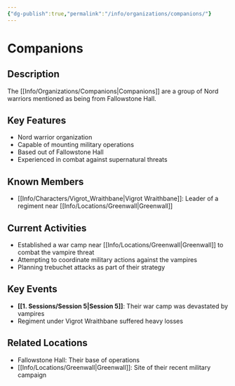 ```yaml
---
{"dg-publish":true,"permalink":"/info/organizations/companions/"}
---
```


# Companions

## Description
The [[Info/Organizations/Companions\|Companions]] are a group of Nord warriors mentioned as being from Fallowstone Hall. 

## Key Features
- Nord warrior organization
- Capable of mounting military operations
- Based out of Fallowstone Hall
- Experienced in combat against supernatural threats

## Known Members
- [[Info/Characters/Vigrot_Wraithbane\|Vigrot Wraithbane]]: Leader of a regiment near [[Info/Locations/Greenwall\|Greenwall]]

## Current Activities
- Established a war camp near [[Info/Locations/Greenwall\|Greenwall]] to combat the vampire threat
- Attempting to coordinate military actions against the vampires
- Planning trebuchet attacks as part of their strategy

## Key Events
- **[[1. Sessions/Session 5\|Session 5]]**: Their war camp was devastated by vampires
- Regiment under Vigrot Wraithbane suffered heavy losses


## Related Locations
- Fallowstone Hall: Their base of operations
- [[Info/Locations/Greenwall\|Greenwall]]: Site of their recent military campaign